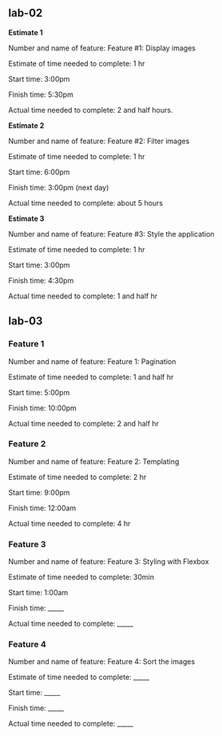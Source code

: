 ## lab-02

**Estimate 1**

Number and name of feature: Feature #1: Display images

Estimate of time needed to complete: 1 hr

Start time: 3:00pm

Finish time: 5:30pm

Actual time needed to complete: 2 and half hours.


**Estimate 2**

Number and name of feature: Feature #2: Filter images

Estimate of time needed to complete: 1 hr

Start time: 6:00pm

Finish time: 3:00pm (next day)

Actual time needed to complete: about 5 hours


**Estimate 3**

Number and name of feature: Feature #3: Style the application

Estimate of time needed to complete: 1 hr

Start time: 3:00pm

Finish time: 4:30pm

Actual time needed to complete: 1 and half hr


## lab-03

### Feature 1

Number and name of feature: Feature 1: Pagination

Estimate of time needed to complete: 1 and half hr

Start time: 5:00pm

Finish time: 10:00pm

Actual time needed to complete: 2 and half hr


### Feature 2

Number and name of feature: Feature 2: Templating

Estimate of time needed to complete: 2 hr

Start time: 9:00pm

Finish time: 12:00am

Actual time needed to complete: 4 hr


### Feature 3

Number and name of feature: Feature 3: Styling with Flexbox

Estimate of time needed to complete: 30min

Start time: 1:00am

Finish time: _____

Actual time needed to complete: _____


### Feature 4

Number and name of feature: Feature 4: Sort the images

Estimate of time needed to complete: _____

Start time: _____

Finish time: _____

Actual time needed to complete: _____